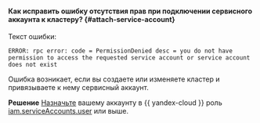 #### Как исправить ошибку отсутствия прав при подключении сервисного аккаунта к кластеру? {#attach-service-account}

Текст ошибки:

```text
ERROR: rpc error: code = PermissionDenied desc = you do not have permission to access the requested service account or service account does not exist
```

Ошибка возникает, если вы создаете или изменяете кластер и привязываете к нему сервисный аккаунт.

**Решение**
[Назначьте](../iam/operations/roles/grant.md) вашему аккаунту в {{ yandex-cloud }} роль [iam.serviceAccounts.user](../iam/security/index.md#iam-serviceAccounts-user) или выше.
